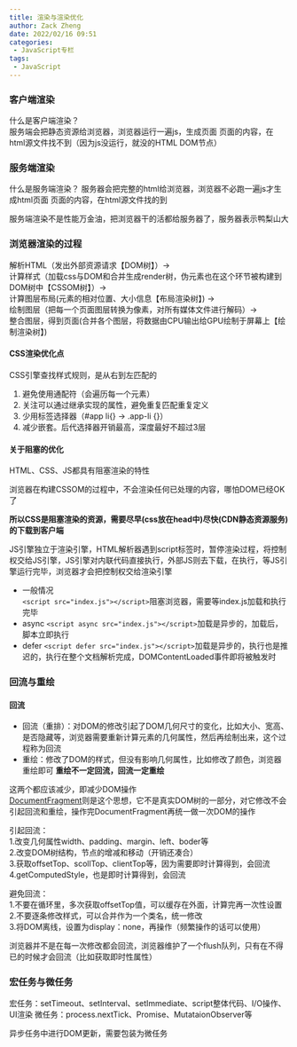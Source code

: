 ```yaml
---
title: 渲染与渲染优化
author: Zack Zheng
date: 2022/02/16 09:51
categories:
 - JavaScript专栏
tags:
 - JavaScript
---
```


### 客户端渲染
什么是客户端渲染？   
服务端会把静态资源给浏览器，浏览器运行一遍js，生成页面
页面的内容，在html源文件找不到（因为js没运行，就没的HTML DOM节点）

### 服务端渲染
什么是服务端渲染？
服务器会把完整的html给浏览器，浏览器不必跑一遍js才生成html页面
页面的内容，在html源文件找的到

服务端渲染不是性能万金油，把浏览器干的活都给服务器了，服务器表示鸭梨山大


### 浏览器渲染的过程

解析HTML（发出外部资源请求【DOM树】）->   
计算样式（加载css与DOM和合并生成render树，伪元素也在这个环节被构建到DOM树中【CSSOM树】）->   
计算图层布局(元素的相对位置、大小信息【布局渲染树】) ->  
绘制图层（把每一个页面图层转换为像素，对所有媒体文件进行解码）->  
整合图层，得到页面(合并各个图层，将数据由CPU输出给GPU绘制于屏幕上【绘制渲染树】) 


#### CSS渲染优化点

CSS引擎查找样式规则，是从右到左匹配的
1. 避免使用通配符（会遍历每一个元素）
2. 关注可以通过继承实现的属性，避免重复匹配重复定义
3. 少用标签选择器（#app li{} -> .app-li {}）
4. 减少嵌套。后代选择器开销最高，深度最好不超过3层

#### 关于阻塞的优化

HTML、CSS、JS都具有阻塞渲染的特性

浏览器在构建CSSOM的过程中，不会渲染任何已处理的内容，哪怕DOM已经OK了

**所以CSS是阻塞渲染的资源，需要尽早(css放在head中)尽快(CDN静态资源服务)的下载到客户端**

JS引擎独立于渲染引擎，HTML解析器遇到script标签时，暂停渲染过程，将控制权交给JS引擎，JS引擎对内联代码直接执行，外部JS则去下载，在执行，等JS引擎运行完毕，浏览器才会把控制权交给渲染引擎

- 一般情况  
`<script src="index.js"></script>`阻塞浏览器，需要等index.js加载和执行完毕
- async
`<script async src="index.js"></script>`加载是异步的，加载后，脚本立即执行
- defer
`<script defer src="index.js"></script>`加载是异步的，执行也是推迟的，执行在整个文档解析完成，DOMContentLoaded事件即将被触发时


### 回流与重绘

#### 回流
- 回流（重排）：对DOM的修改引起了DOM几何尺寸的变化，比如大小、宽高、是否隐藏等，浏览器需要重新计算元素的几何属性，然后再绘制出来，这个过程称为回流
- 重绘：修改了DOM的样式，但没有影响几何属性，比如修改了颜色，浏览器重绘即可
**重绘不一定回流，回流一定重绘**

这两个都应该减少，即减少DOM操作  
[DocumentFragment](https://developer.mozilla.org/zh-CN/docs/Web/API/DocumentFragment)则是这个思想，它不是真实DOM树的一部分，对它修改不会引起回流和重绘，操作完DocumentFragment再统一做一次DOM的操作

引起回流：    
1.改变几何属性width、padding、margin、left、boder等  
2.改变DOM树结构，节点的增减和移动（开销还凑合）  
3.获取offsetTop、scollTop、clientTop等，因为需要即时计算得到，会回流  
4.getComputedStyle，也是即时计算得到，会回流  

避免回流：  
1.不要在循环里，多次获取offsetTop值，可以缓存在外面，计算完再一次性设置  
2.不要逐条修改样式，可以合并作为一个类名，统一修改  
3.将DOM离线，设置为display：none，再操作（频繁操作的话可以使用）  

浏览器并不是在每一次修改都会回流，浏览器维护了一个flush队列，只有在不得已的时候才会回流（比如获取即时性属性）

### 宏任务与微任务

 宏任务：setTimeout、setInterval、setImmediate、script整体代码、I/O操作、UI渲染
 微任务：process.nextTick、Promise、MutataionObserver等
 
 异步任务中进行DOM更新，需要包装为微任务

